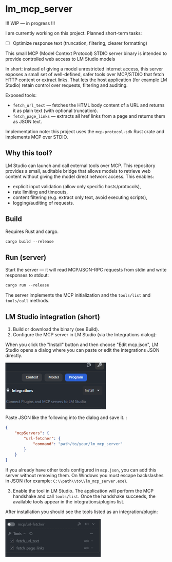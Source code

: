 # lm_mcp_server

!!! WIP — in progress !!!

I am currently working on this project. Planned short-term tasks:

- [ ] Optimize response text (truncation, filtering, clearer formatting)


This small MCP (Model Context Protocol) STDIO server binary is intended to provide controlled web access to LM Studio models

In short: instead of giving a model unrestricted internet access, this server exposes a small set of well-defined, safer tools over MCP/STDIO that fetch HTTP content or extract links. That lets the host application (for example LM Studio) retain control over requests, filtering and auditing.

Exposed tools:

- `fetch_url_text` — fetches the HTML body content of a URL and returns it as plain text (with optional truncation).
- `fetch_page_links` — extracts all href links from a page and returns them as JSON text.

Implementation note: this project uses the `mcp-protocol-sdk` Rust crate and implements MCP over STDIO.

## Why this tool?

LM Studio can launch and call external tools over MCP. This repository provides a small, auditable bridge that allows models to retrieve web content without giving the model direct network access. This enables:

- explicit input validation (allow only specific hosts/protocols),
- rate limiting and timeouts,
- content filtering (e.g. extract only text, avoid executing scripts),
- logging/auditing of requests.

## Build

Requires Rust and cargo.

```powershell
cargo build --release
```

## Run (server)

Start the server — it will read MCP/JSON-RPC requests from stdin and write responses to stdout:

```powershell
cargo run --release
```

The server implements the MCP initialization and the `tools/list` and `tools/call` methods.

## LM Studio integration (short)

1. Build or download the binary (see Build).
2. Configure the MCP server in LM Studio (via the Integrations dialog):

When you click the "Install" button and then choose "Edit mcp.json", LM Studio opens a dialog where you can paste or edit the integrations JSON directly.

![LM Studio: Integration dialog](docs/install.png)

Paste JSON like the following into the dialog and save it. :

```json
{
    "mcpServers": {
        "url-fetcher": {
            "command": "path/to/your/lm_mcp_server"
        }
    }
}
```

If you already have other tools configured in `mcp.json`, you can add this server without removing them.
On Windows you must escape backslashes in JSON (for example: `C:\\path\\to\\lm_mcp_server.exe`).

3. Enable the tool in LM Studio. The application will perform the MCP handshake and call `tools/list`. Once the handshake succeeds, the available tools appear in the integrations/plugins list.

After installation you should see the tools listed as an integration/plugin:

![LM Studio: installed and initialized](docs/installed.png)

